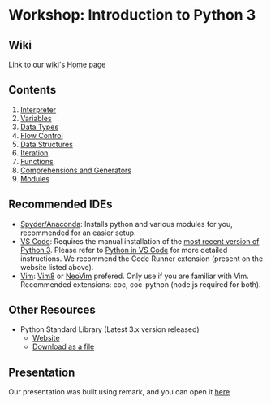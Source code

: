 # Workshop: Introduction to Python 3

## Wiki
Link to our [wiki's Home page](../wiki/Home)

## Contents
1. [Interpreter](Interpreter)
1. [Variables](Variables)
1. [Data Types](Data-Types)
1. [Flow Control](Flow-Control)
1. [Data Structures](Data-Structures)
1. [Iteration](Iteration)
1. [Functions](Functions)
1. [Comprehensions and Generators](Comprehensions-and-Generators)
1. [Modules](Modules)

## Recommended IDEs
- [Spyder/Anaconda](https://www.anaconda.com/distribution/): Installs python and various modules for you, recommended for an easier setup.
- [VS Code](https://code.visualstudio.com/Download): Requires the manual installation of the [most recent version of Python 3](https://www.python.org/downloads/). Please refer to [Python in VS Code](https://code.visualstudio.com/docs/languages/python) for more detailed instructions. We recommend the Code Runner extension (present on the website listed above).
- [Vim](https://www.vim.org/): [Vim8](https://vim8.org/) or [NeoVim](https://neovim.io/) prefered. Only use if you are familiar with Vim. Recommended extensions: coc, coc-python (node.js required for both).

## Other Resources

- Python Standard Library (Latest 3.x version released)
  - [Website](https://docs.python.org/3/library/index.html)
  - [Download as a file](https://docs.python.org/3/download.html)

## Presentation

Our presentation was built using remark, and you can open it [here](https://tiagodusilva.github.io/Workshop-Introduction-Python-3/)
